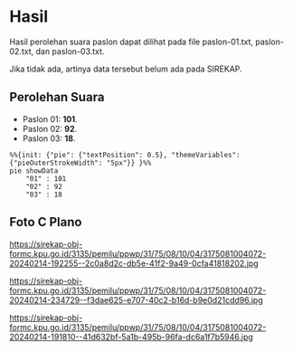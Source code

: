 # Hasil

Hasil perolehan suara paslon dapat dilihat pada file paslon-01.txt, paslon-02.txt, dan paslon-03.txt.

Jika tidak ada, artinya data tersebut belum ada pada SIREKAP.

## Perolehan Suara

 * Paslon 01: **101**.
 * Paslon 02: **92**.
 * Paslon 03: **18**.

```mermaid
%%{init: {"pie": {"textPosition": 0.5}, "themeVariables": {"pieOuterStrokeWidth": "5px"}} }%%
pie showData
    "01" : 101
    "02" : 92
    "03" : 18
```
## Foto C Plano

https://sirekap-obj-formc.kpu.go.id/3135/pemilu/ppwp/31/75/08/10/04/3175081004072-20240214-192255--2c0a8d2c-db5e-41f2-9a49-0cfa41818202.jpg

https://sirekap-obj-formc.kpu.go.id/3135/pemilu/ppwp/31/75/08/10/04/3175081004072-20240214-234729--f3dae625-e707-40c2-b16d-b9e0d21cdd96.jpg

https://sirekap-obj-formc.kpu.go.id/3135/pemilu/ppwp/31/75/08/10/04/3175081004072-20240214-191810--41d632bf-5a1b-495b-96fa-dc6a1f7b5946.jpg
